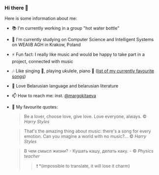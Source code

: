 ### Hi there 👋

Here is some information about me:
- 📚 I'm currently working in a group "hot water bottle"
- 🌱 I'm currently studying on Computer Science and Intelligent Systems on WEAIiB AGH in Krakow, Poland
- ⚡ Fun fact: I really like music and would be happy to take part in a project, connected with music
- 🎶 Like singing 🎤, playing ukulele, piano 🎹 ([list of my currently favourite songs](https://open.spotify.com/playlist/6qMrEMIBLiJqP9qOf7Q3KA))
- 📖 Love Belarusian language and belarusian literature
- 📫 How to reach me: inst. [@margokitaeva](https://www.instagram.com/margokitaeva/)
- 💭 My favourite quotes:
    > Be a lover, choose love, give love. Love everyone, always. © _Harry Styles_
    
    > That's the amazing thing about music: there's a song for every emotion. Can you imagine a world with no music?... © _Harry Styles_
    
    > В чем смысл жизни? - Кушать кашу, делать каку. - © _Physics teacher_
    >> ❗ *(impossible to translate, it will lose it charm)
